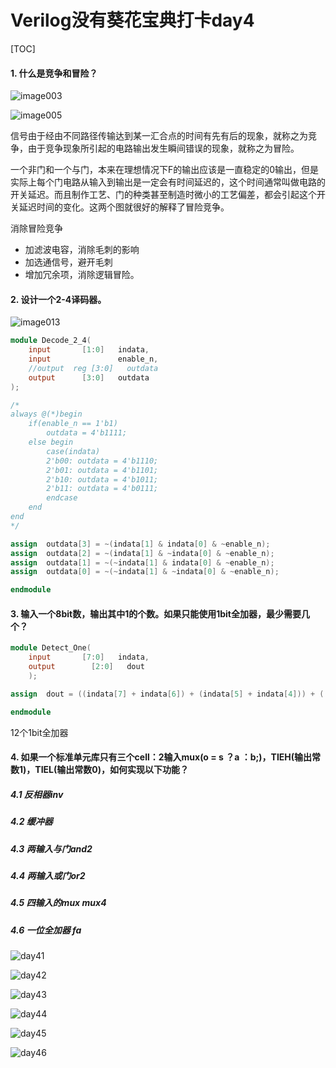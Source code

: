 # Verilog没有葵花宝典打卡day4

[TOC]

#### 1. 什么是竞争和冒险？

![image003](https://wx4.sinaimg.cn/large/006C4SD7ly1g2ew2ychv9j30e806n3yd.jpg)

![image005](https://wx4.sinaimg.cn/large/006C4SD7ly1g2ew2ygp0yj30bx085jr9.jpg)

信号由于经由不同路径传输达到某一汇合点的时间有先有后的现象，就称之为竞争，由于竞争现象所引起的电路输出发生瞬间错误的现象，就称之为冒险。

一个非门和一个与门，本来在理想情况下F的输出应该是一直稳定的0输出，但是实际上每个门电路从输入到输出是一定会有时间延迟的，这个时间通常叫做电路的开关延迟。而且制作工艺、门的种类甚至制造时微小的工艺偏差，都会引起这个开关延迟时间的变化。这两个图就很好的解释了冒险竞争。

消除冒险竞争

- 加滤波电容，消除毛刺的影响
- 加选通信号，避开毛刺
- 增加冗余项，消除逻辑冒险。

#### 2. 设计一个2-4译码器。

![image013](https://wx1.sinaimg.cn/large/006C4SD7ly1g2ew5axmzgj30kk08zgm0.jpg)

```verilog
module Decode_2_4(
    input       [1:0]   indata,
    input               enable_n,
	//output  reg [3:0]   outdata
	output      [3:0]   outdata
);

/*
always @(*)begin
    if(enable_n == 1'b1)
        outdata = 4'b1111;
    else begin
        case(indata)
        2'b00: outdata = 4'b1110;
        2'b01: outdata = 4'b1101;
        2'b10: outdata = 4'b1011;
        2'b11: outdata = 4'b0111;
        endcase
    end
end
*/

assign  outdata[3] = ~(indata[1] & indata[0] & ~enable_n);
assign  outdata[2] = ~(indata[1] & ~indata[0] & ~enable_n);
assign  outdata[1] = ~(~indata[1] & indata[0] & ~enable_n);
assign  outdata[0] = ~(~indata[1] & ~indata[0] & ~enable_n);

endmodule
```

#### 3. 输入一个8bit数，输出其中1的个数。如果只能使用1bit全加器，最少需要几个？

```verilog
module Detect_One(
    input       [7:0]   indata,
    output        [2:0]   dout
    );

assign  dout = ((indata[7] + indata[6]) + (indata[5] + indata[4])) + ((indata[3] + indata[2]) +  (indata[1] + indata[0]));

endmodule
```

12个1bit全加器

#### 4. 如果一个标准单元库只有三个cell：2输入mux(o = s ？a ：b;)，TIEH(输出常数1)，TIEL(输出常数0)，如何实现以下功能？

##### 4.1 反相器inv

##### 4.2 缓冲器 
##### 4.3 两输入与门and2
##### 4.4 两输入或门or2
##### 4.5 四输入的mux  mux4
##### 4.6 一位全加器 fa

![day41](https://ws1.sinaimg.cn/large/006C4SD7ly1g2f0vsc4t8j32wm1c8kjl.jpg)

![day42](https://ws4.sinaimg.cn/large/006C4SD7ly1g2f0vswddzj33581i5u0x.jpg)

![day43](https://ws3.sinaimg.cn/large/006C4SD7ly1g2f0vtm9lhj32q127ax6p.jpg)

![day44](https://wx1.sinaimg.cn/large/006C4SD7ly1g2f0vu0oh8j32wk20ax6p.jpg)

![day45](https://wx3.sinaimg.cn/large/006C4SD7ly1g2f0vuswr6j32st2b5b2a.jpg)

![day46](https://wx2.sinaimg.cn/large/006C4SD7ly1g2f0vvg9f0j32gy2coe81.jpg)